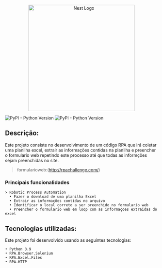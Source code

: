 
<p align="center">
  <a href="https://rpaframework.org/index.html#" target="blank"><img src="https://intellyx.com/wp-content/uploads/2021/04/robocorp2-intellyx-BC-logo2020-1200x628-1.png" width="350" alt="Nest Logo" /></a>
</p>

![PyPI - Python Version](https://img.shields.io/badge/rpaframework-Robocorp-green?style=plastic&logo=appveyor)
![PyPI - Python Version](https://img.shields.io/pypi/pyversions/rpaframework?style=plastic)
## Descrição:


Este projeto consiste no desenvolvimento de um código RPA que irá coletar uma planilha excel, extrair as informações contidas na planilha e preencher o formulario web repetindo este processo até que todas as informções sejam preenchidas no site. 
 > formularioweb:(http://rpachallenge.com/)

   ### Principais funcionalidades

    > Robotic Process Automation
      • Fazer o download de uma planilha Excel 
      • Extrair as informações contidas no arquivo
      • Identificar o local correto a ser preenchido no formulario web
      • Preencher o formulario web em loop com as informaçoes extraidas do excel 
    
## Tecnologias utilizadas:

Este projeto foi desenvolvido usando as seguintes tecnologias:
    
    • Python 3.9
    • RPA.Browser.Selenium
    • RPA.Excel.Files
    • RPA.HTTP
    
    
<a href="https://github.com/imersao-alura/aluraflix/blob/master/LICENSE " target="_blank"><img src="https://img.shields.io/badge/licence-MIT-blue.svg" alt="" /></a> 
